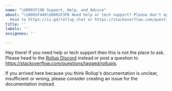 ```yaml
---
name: "\U0001F198 Support, Help, and Advice"
about: "\U0001F449\U0001F3FD Need help or tech support? Please don't open an issue!
  Head to https://is.gd/rollup_chat or https://stackoverflow.com/questions/tagged/rollupjs."
title: ''
labels: ''
assignees: ''

---
```


Hey there! If you need help or tech support then this is not the place to ask. Please head to the [Rollup Discord](https://is.gd/rollup_chat) instead or post a question to https://stackoverflow.com/questions/tagged/rollupjs.

If you arrived here because you think Rollup's documentation is unclear, insufficient or wrong, please consider creating an issue for the documentation instead.
